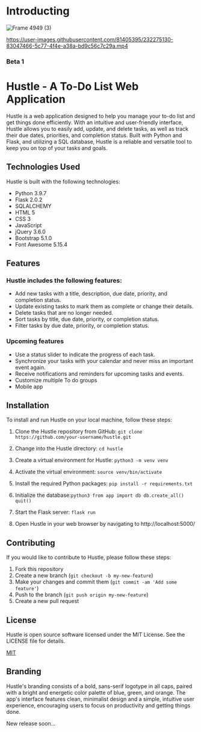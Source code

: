 # Introducting 

![Frame 4949 (3)](https://user-images.githubusercontent.com/81405395/232273519-8e067f93-769d-4905-a9aa-0a296c9a5d6d.png)

https://user-images.githubusercontent.com/81405395/232275130-83047466-5c77-4f4e-a38a-bd9c56c7c29a.mp4

### Beta 1

# Hustle - A To-Do List Web Application

Hustle is a web application designed to help you manage your to-do list and get things done efficiently. With an intuitive and user-friendly interface, Hustle allows you to easily add, update, and delete tasks, as well as track their due dates, priorities, and completion status. Built with Python and Flask, and utilizing a SQL database, Hustle is a reliable and versatile tool to keep you on top of your tasks and goals.


## Technologies Used
Hustle is built with the following technologies:

* Python 3.9.7
* Flask 2.0.2
* SQLALCHEMY
* HTML 5
* CSS 3
* JavaScript
* jQuery 3.6.0
* Bootstrap 5.1.0
* Font Awesome 5.15.4

## Features
### Hustle includes the following features:

* Add new tasks with a title, description, due date, priority, and completion status.
* Update existing tasks to mark them as complete or change their details.
* Delete tasks that are no longer needed.
* Sort tasks by title, due date, priority, or completion status.
* Filter tasks by due date, priority, or completion status.

### Upcoming features 
* Use a status slider to indicate the progress of each task.
* Synchronize your tasks with your calendar and never miss an important event again.
* Receive notifications and reminders for upcoming tasks and events.
* Customize multiple To do groups
* Mobile app


## Installation
To install and run Hustle on your local machine, follow these steps:

1. Clone the Hustle repository from GitHub:
```git clone https://github.com/your-username/hustle.git```

2. Change into the Hustle directory:
```cd hustle```

3. Create a virtual environment for Hustle:
```python3 -m venv venv```

4. Activate the virtual environment:
```source venv/bin/activate```

5. Install the required Python packages:
```pip install -r requirements.txt```

6. Initialize the database:```python3
from app import db
db.create_all()
quit()```

7. Start the Flask server:
```flask run```

8. Open Hustle in your web browser by navigating to http://localhost:5000/

## Contributing

If you would like to contribute to Hustle, please follow these steps:

1. Fork this repository
2. Create a new branch (`git checkout -b my-new-feature`)
3. Make your changes and commit them (`git commit -am 'Add some feature'`)
4. Push to the branch (`git push origin my-new-feature`)
5. Create a new pull request

## License

Hustle is open source software licensed under the MIT License. See the LICENSE file for details.

[MIT](https://choosealicense.com/licenses/mit/)

## Branding

Hustle's branding consists of a bold, sans-serif logotype in all caps, paired with a bright and energetic color palette of blue, green, and orange. The app's interface features clean, minimalist design and a simple, intuitive user experience, encouraging users to focus on productivity and getting things done.

New release soon...


